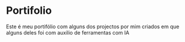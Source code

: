 # Portifolio
Este é meu portifólio com alguns dos projectos por mim criados em que alguns deles foi com auxilio de ferramentas com IA
